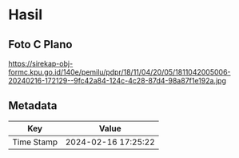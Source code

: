 # Hasil

## Foto C Plano

https://sirekap-obj-formc.kpu.go.id/140e/pemilu/pdpr/18/11/04/20/05/1811042005006-20240216-172129--9fc42a84-124c-4c28-87d4-98a87f1e192a.jpg


## Metadata

| Key        | Value               |
| ---------- | ------------------- |
| Time Stamp | 2024-02-16 17:25:22 |



